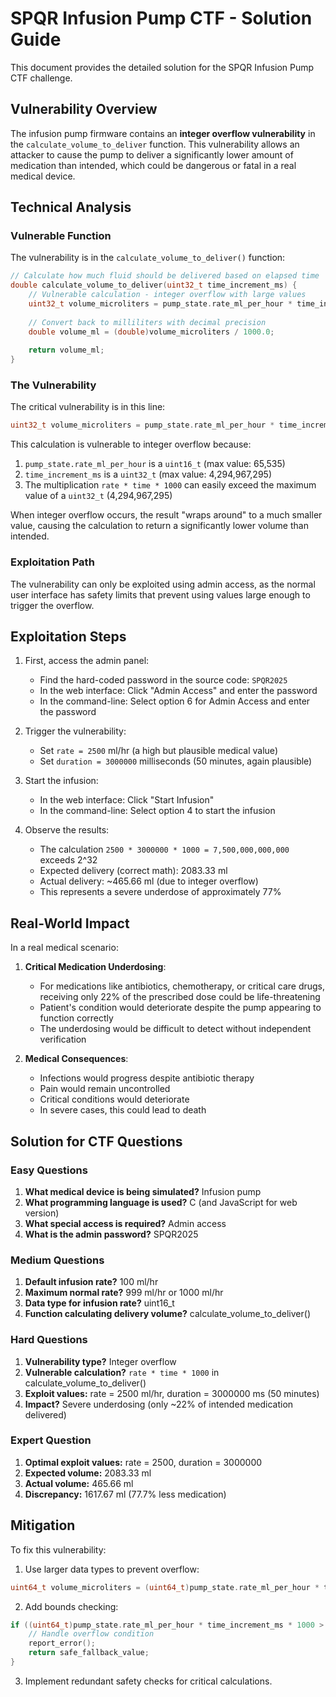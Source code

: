 # SPQR Infusion Pump CTF - Solution Guide

This document provides the detailed solution for the SPQR Infusion Pump CTF challenge.

## Vulnerability Overview

The infusion pump firmware contains an **integer overflow vulnerability** in the `calculate_volume_to_deliver` function. This vulnerability allows an attacker to cause the pump to deliver a significantly lower amount of medication than intended, which could be dangerous or fatal in a real medical device.

## Technical Analysis

### Vulnerable Function

The vulnerability is in the `calculate_volume_to_deliver()` function:

```c
// Calculate how much fluid should be delivered based on elapsed time
double calculate_volume_to_deliver(uint32_t time_increment_ms) {
    // Vulnerable calculation - integer overflow with large values
    uint32_t volume_microliters = pump_state.rate_ml_per_hour * time_increment_ms * 1000 / 3600000;
    
    // Convert back to milliliters with decimal precision
    double volume_ml = (double)volume_microliters / 1000.0;
    
    return volume_ml;
}
```

### The Vulnerability

The critical vulnerability is in this line:

```c
uint32_t volume_microliters = pump_state.rate_ml_per_hour * time_increment_ms * 1000 / 3600000;
```

This calculation is vulnerable to integer overflow because:

1. `pump_state.rate_ml_per_hour` is a `uint16_t` (max value: 65,535)
2. `time_increment_ms` is a `uint32_t` (max value: 4,294,967,295)
3. The multiplication `rate * time * 1000` can easily exceed the maximum value of a `uint32_t` (4,294,967,295)

When integer overflow occurs, the result "wraps around" to a much smaller value, causing the calculation to return a significantly lower volume than intended.

### Exploitation Path

The vulnerability can only be exploited using admin access, as the normal user interface has safety limits that prevent using values large enough to trigger the overflow.

## Exploitation Steps

1. First, access the admin panel:
   - Find the hard-coded password in the source code: `SPQR2025`
   - In the web interface: Click "Admin Access" and enter the password
   - In the command-line: Select option 6 for Admin Access and enter the password

2. Trigger the vulnerability:
   - Set `rate = 2500` ml/hr (a high but plausible medical value)
   - Set `duration = 3000000` milliseconds (50 minutes, again plausible)

3. Start the infusion:
   - In the web interface: Click "Start Infusion"
   - In the command-line: Select option 4 to start the infusion

4. Observe the results:
   - The calculation `2500 * 3000000 * 1000 = 7,500,000,000,000` exceeds 2^32
   - Expected delivery (correct math): 2083.33 ml
   - Actual delivery: ~465.66 ml (due to integer overflow)
   - This represents a severe underdose of approximately 77%

## Real-World Impact

In a real medical scenario:

1. **Critical Medication Underdosing**: 
   - For medications like antibiotics, chemotherapy, or critical care drugs, receiving only 22% of the prescribed dose could be life-threatening
   - Patient's condition would deteriorate despite the pump appearing to function correctly
   - The underdosing would be difficult to detect without independent verification

2. **Medical Consequences**:
   - Infections would progress despite antibiotic therapy
   - Pain would remain uncontrolled
   - Critical conditions would deteriorate
   - In severe cases, this could lead to death

## Solution for CTF Questions

### Easy Questions
1. **What medical device is being simulated?** Infusion pump
2. **What programming language is used?** C (and JavaScript for web version)
3. **What special access is required?** Admin access
4. **What is the admin password?** SPQR2025

### Medium Questions
1. **Default infusion rate?** 100 ml/hr
2. **Maximum normal rate?** 999 ml/hr or 1000 ml/hr
3. **Data type for infusion rate?** uint16_t
4. **Function calculating delivery volume?** calculate_volume_to_deliver()

### Hard Questions
1. **Vulnerability type?** Integer overflow
2. **Vulnerable calculation?** `rate * time * 1000` in calculate_volume_to_deliver()
3. **Exploit values:** rate = 2500 ml/hr, duration = 3000000 ms (50 minutes)
4. **Impact?** Severe underdosing (only ~22% of intended medication delivered)

### Expert Question
1. **Optimal exploit values:** rate = 2500, duration = 3000000
2. **Expected volume:** 2083.33 ml
3. **Actual volume:** 465.66 ml
4. **Discrepancy:** 1617.67 ml (77.7% less medication)

## Mitigation

To fix this vulnerability:

1. Use larger data types to prevent overflow:
```c
uint64_t volume_microliters = (uint64_t)pump_state.rate_ml_per_hour * time_increment_ms * 1000 / 3600000;
```

2. Add bounds checking:
```c
if ((uint64_t)pump_state.rate_ml_per_hour * time_increment_ms * 1000 > UINT32_MAX) {
    // Handle overflow condition
    report_error();
    return safe_fallback_value;
}
```

3. Implement redundant safety checks for critical calculations.